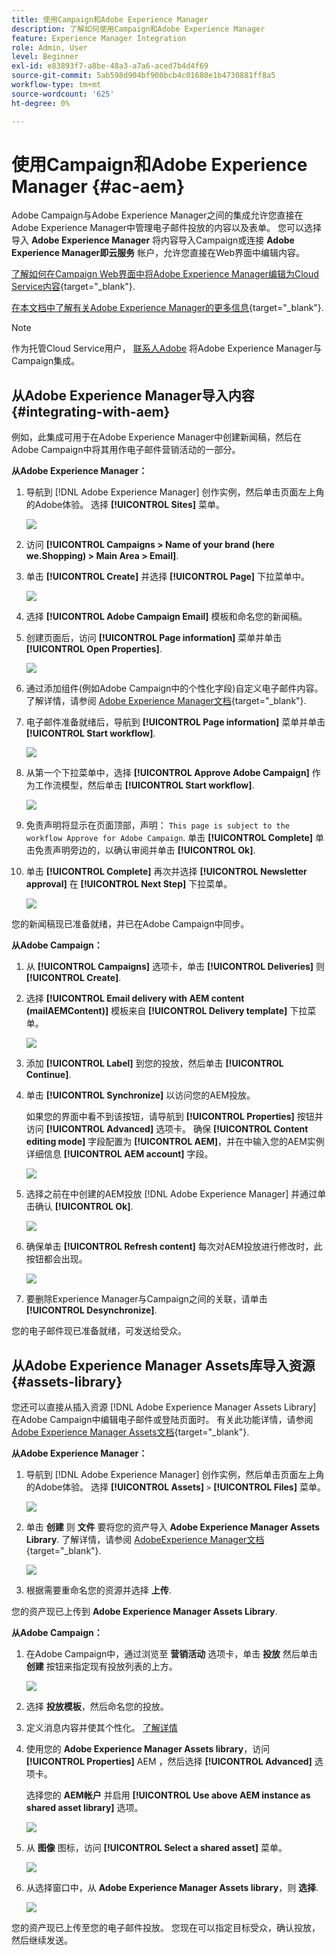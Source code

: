 ```yaml
---
title: 使用Campaign和Adobe Experience Manager
description: 了解如何使用Campaign和Adobe Experience Manager
feature: Experience Manager Integration
role: Admin, User
level: Beginner
exl-id: e83893f7-a8be-48a3-a7a6-aced7b4d4f69
source-git-commit: 5ab598d904bf900bcb4c01680e1b4730881ff8a5
workflow-type: tm+mt
source-wordcount: '625'
ht-degree: 0%

---
```


# 使用Campaign和Adobe Experience Manager {#ac-aem}

Adobe Campaign与Adobe Experience Manager之间的集成允许您直接在Adobe Experience Manager中管理电子邮件投放的内容以及表单。 您可以选择导入 **Adobe Experience Manager** 将内容导入Campaign或连接 **Adobe Experience Manager即云服务** 帐户，允许您直接在Web界面中编辑内容。

[了解如何在Campaign Web界面中将Adobe Experience Manager编辑为Cloud Service内容](https://experienceleague.adobe.com/docs/campaign-web/v8/integrations/aem-content.html){target="_blank"}.

[在本文档中了解有关Adobe Experience Manager的更多信息](https://experienceleague.adobe.com/docs/experience-manager-65/administering/integration/campaignonpremise.html#aem-and-adobe-campaign-integration-workflow){target="_blank"}.


>[!NOTE]
>
>作为托管Cloud Service用户， [联系人Adobe](../start/campaign-faq.md#support) 将Adobe Experience Manager与Campaign集成。

## 从Adobe Experience Manager导入内容 {#integrating-with-aem}

例如，此集成可用于在Adobe Experience Manager中创建新闻稿，然后在Adobe Campaign中将其用作电子邮件营销活动的一部分。

**从Adobe Experience Manager：**

1. 导航到 [!DNL Adobe Experience Manager] 创作实例，然后单击页面左上角的Adobe体验。 选择 **[!UICONTROL Sites]** 菜单。

   ![](assets/aem_authoring_1.png)

1. 访问 **[!UICONTROL Campaigns > Name of your brand (here we.Shopping) > Main Area > Email]**.

1. 单击 **[!UICONTROL Create]** 并选择 **[!UICONTROL Page]** 下拉菜单中。

   ![](assets/aem_authoring_2.png)

1. 选择 **[!UICONTROL Adobe Campaign Email]** 模板和命名您的新闻稿。

1. 创建页面后，访问 **[!UICONTROL Page information]** 菜单并单击 **[!UICONTROL Open Properties]**.

   ![](assets/aem_authoring_3.png)

1. 通过添加组件(例如Adobe Campaign中的个性化字段)自定义电子邮件内容。 了解详情，请参阅 [Adobe Experience Manager文档](https://experienceleague.adobe.com/docs/experience-manager-65/content/sites/authoring/aem-adobe-campaign/campaign.html#editing-email-content){target="_blank"}.

1. 电子邮件准备就绪后，导航到 **[!UICONTROL Page information]** 菜单并单击 **[!UICONTROL Start workflow]**.

   ![](assets/aem_authoring_4.png)

1. 从第一个下拉菜单中，选择 **[!UICONTROL Approve Adobe Campaign]** 作为工作流模型，然后单击 **[!UICONTROL Start workflow]**.

   ![](assets/aem_authoring_5.png)

1. 免责声明将显示在页面顶部，声明： `This page is subject to the workflow Approve for Adobe Campaign`. 单击 **[!UICONTROL Complete]** 单击免责声明旁边的，以确认审阅并单击 **[!UICONTROL Ok]**.

1. 单击 **[!UICONTROL Complete]** 再次并选择 **[!UICONTROL Newsletter approval]** 在 **[!UICONTROL Next Step]** 下拉菜单。

   ![](assets/aem_authoring_6.png)

您的新闻稿现已准备就绪，并已在Adobe Campaign中同步。

**从Adobe Campaign：**

1. 从 **[!UICONTROL Campaigns]** 选项卡，单击 **[!UICONTROL Deliveries]** 则 **[!UICONTROL Create]**.

1. 选择 **[!UICONTROL Email delivery with AEM content (mailAEMContent)]** 模板来自 **[!UICONTROL Delivery template]** 下拉菜单。

   ![](assets/aem_authoring_7.png)

1. 添加 **[!UICONTROL Label]** 到您的投放，然后单击 **[!UICONTROL Continue]**.

1. 单击 **[!UICONTROL Synchronize]** 以访问您的AEM投放。

   如果您的界面中看不到该按钮，请导航到 **[!UICONTROL Properties]** 按钮并访问 **[!UICONTROL Advanced]** 选项卡。 确保 **[!UICONTROL Content editing mode]** 字段配置为 **[!UICONTROL AEM]**，并在中输入您的AEM实例详细信息 **[!UICONTROL AEM account]** 字段。

   ![](assets/aem_authoring_8.png)

1. 选择之前在中创建的AEM投放 [!DNL Adobe Experience Manager] 并通过单击确认 **[!UICONTROL Ok]**.

   ![](assets/aem_authoring_11.png)

1. 确保单击 **[!UICONTROL Refresh content]** 每次对AEM投放进行修改时，此按钮都会出现。

   ![](assets/aem_authoring_12.png)

1. 要删除Experience Manager与Campaign之间的关联，请单击 **[!UICONTROL Desynchronize]**.

您的电子邮件现已准备就绪，可发送给受众。

## 从Adobe Experience Manager Assets库导入资源 {#assets-library}

您还可以直接从插入资源 [!DNL Adobe Experience Manager Assets Library] 在Adobe Campaign中编辑电子邮件或登陆页面时。 有关此功能详情，请参阅 [Adobe Experience Manager Assets文档](https://experienceleague.adobe.com/docs/experience-manager-65/content/assets/managing/manage-assets.html){target="_blank"}.

**从Adobe Experience Manager：**

1. 导航到 [!DNL Adobe Experience Manager] 创作实例，然后单击页面左上角的Adobe体验。 选择 **[!UICONTROL Assets]** `>` **[!UICONTROL Files]** 菜单。

   ![](assets/aem_assets_1.png)

1. 单击 **创建** 则 **文件** 要将您的资产导入 **Adobe Experience Manager Assets Library**. 了解详情，请参阅 [AdobeExperience Manager文档](https://experienceleague.adobe.com/docs/experience-manager-65/content/assets/managing/manage-assets.html#uploading-assets){target="_blank"}.

   ![](assets/aem_assets_2.png)

1. 根据需要重命名您的资源并选择 **上传**.

您的资产现已上传到 **Adobe Experience Manager Assets Library**.

**从Adobe Campaign：**

1. 在Adobe Campaign中，通过浏览至 **营销活动** 选项卡，单击 **投放** 然后单击 **创建** 按钮来指定现有投放列表的上方。

   ![](assets/aem_assets_3.png)

1. 选择 **投放模板**，然后命名您的投放。

1. 定义消息内容并使其个性化。 [了解详情](../send/email.md)

1. 使用您的 **Adobe Experience Manager Assets library**，访问 **[!UICONTROL Properties]** AEM ，然后选择 **[!UICONTROL Advanced]** 选项卡。

   选择您的 **AEM帐户** 并启用 **[!UICONTROL Use above AEM instance as shared asset library]** 选项。

   ![](assets/aem_authoring_9.png)

1. 从 **图像** 图标，访问 **[!UICONTROL Select a shared asset]** 菜单。

   ![](assets/aem_assets_4.png)

1. 从选择窗口中，从 **Adobe Experience Manager Assets library**，则 **选择**.

   ![](assets/aem_assets_5.png)

您的资产现已上传至您的电子邮件投放。 您现在可以指定目标受众，确认投放，然后继续发送。

